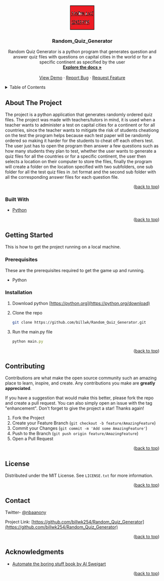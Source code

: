 <div id="top"></div>
<!-- PROJECT LOGO -->
<br />
<div align="center">
  <a href="https://github.com/billwk254/Random_Quiz_Generator">
    <img src="images/logo.png" alt="Logo" width="80" height="80">
  </a>

<h3 align="center">Random_Quiz_Generator</h3>

  <p align="center">
    Random Quiz Generator is a python program that generates question and answer quiz files with questions on capital cities in the world or for a specific continent as specified by the user
    <br />
    <a href="https://github.com/billwk254/Random_Quiz_Generator"><strong>Explore the docs »</strong></a>
    <br />
    <br />
    <a href="https://github.com/billwk254/Random_Quiz_Generator">View Demo</a>
    ·
    <a href="https://github.com/billwk254/Random_Quiz_Generator/issues">Report Bug</a>
    ·
    <a href="https://github.com/billwk254/Random_Quiz_Generator/issues">Request Feature</a>
  </p>
</div>



<!-- TABLE OF CONTENTS -->
<details>
  <summary>Table of Contents</summary>
  <ol>
    <li>
      <a href="#about-the-project">About The Project</a>
      <ul>
        <li><a href="#built-with">Built With</a></li>
      </ul>
    </li>
    <li>
      <a href="#getting-started">Getting Started</a>
      <ul>
        <li><a href="#prerequisites">Prerequisites</a></li>
        <li><a href="#installation">Installation</a></li>
      </ul>
    </li>
    <li><a href="#usage">Usage</a></li>
    <li><a href="#roadmap">Roadmap</a></li>
    <li><a href="#contributing">Contributing</a></li>
    <li><a href="#license">License</a></li>
    <li><a href="#contact">Contact</a></li>
    <li><a href="#acknowledgments">Acknowledgments</a></li>
  </ol>
</details>



<!-- ABOUT THE PROJECT -->
## About The Project

The project is a python application that generates  randomly ordered quiz files. The project was made with teachers/tutors in mind, it is used when a teacher wants to administer a test on capital cities for a continent or for all countries, since the teacher wants to mitigate the risk of students cheationg on the test the program helps because each test paper will be randomly ordered so making it harder for the students to cheat off each others test. The user just has to open the program then answer a few questions such as how many students they plan to test, whether the user wants to generate a quiz files for all the countries or for a specific continent, the user then selects a location on their computer to store the files, finally the program will create a folder on the location specified with two subfolders, one sub folder for all the test quiz files in .txt format and the second sub folder with all the corresponding answer files for each question file. 

<p align="right">(<a href="#top">back to top</a>)</p>



### Built With

* [Python](https://python.org/)


<p align="right">(<a href="#top">back to top</a>)</p>



<!-- GETTING STARTED -->
## Getting Started

This is how to get the project running on a local machine.

### Prerequisites

These are the prerequisites required to get the game up and running.
* Python

### Installation

1. Download python  [https://python.org](https://python.org/download)
2. Clone the repo
   ```sh
   git clone https://github.com/billwk/Random_Quiz_Generator.git
   ```

3. Run the main.py file
   ```js
   python main.py
   ```

<p align="right">(<a href="#top">back to top</a>)</p>


<!-- CONTRIBUTING -->
## Contributing

Contributions are what make the open source community such an amazing place to learn, inspire, and create. Any contributions you make are **greatly appreciated**.

If you have a suggestion that would make this better, please fork the repo and create a pull request. You can also simply open an issue with the tag "enhancement".
Don't forget to give the project a star! Thanks again!

1. Fork the Project
2. Create your Feature Branch (`git checkout -b feature/AmazingFeature`)
3. Commit your Changes (`git commit -m 'Add some AmazingFeature'`)
4. Push to the Branch (`git push origin feature/AmazingFeature`)
5. Open a Pull Request

<p align="right">(<a href="#top">back to top</a>)</p>



<!-- LICENSE -->
## License

Distributed under the MIT License. See `LICENSE.txt` for more information.

<p align="right">(<a href="#top">back to top</a>)</p>



<!-- CONTACT -->
## Contact

Twitter-  [@nbaanony](https://twitter.com/nbaanony) 


Project Link: [https://github.com/billwk254/Random_Quiz_Generator](https://github.com/billwk254/Random_Quiz_Generator)

<p align="right">(<a href="#top">back to top</a>)</p>



<!-- ACKNOWLEDGMENTS -->
## Acknowledgments

* [Automate the boring stuff book by Al Sweigart](https://www.google.com/url?sa=t&rct=j&q=&esrc=s&source=web&cd=&cad=rja&uact=8&ved=2ahUKEwiht6fasY74AhXGy4UKHSCKDc4QFnoECBMQAQ&url=https%3A%2F%2Fwww.amazon.com%2FAutomate-Boring-Stuff-Python-Programming%2Fdp%2F1593275994&usg=AOvVaw0BAjYpoqCkXPlNYOwClBW1)

<p align="right">(<a href="#top">back to top</a>)</p>
